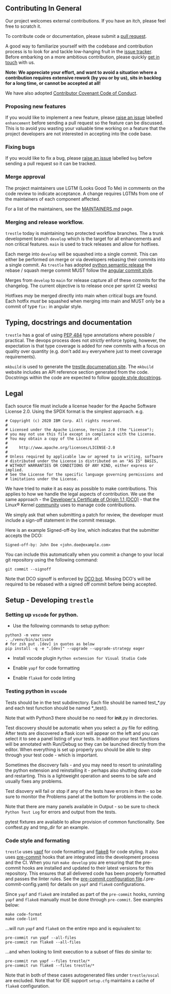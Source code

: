 ## Contributing In General

Our project welcomes external contributions. If you have an itch, please feel
free to scratch it.

To contribute code or documentation, please submit a [pull request](https://github.com/IBM/compliance-trestle/pulls).

A good way to familiarize yourself with the codebase and contribution process is
to look for and tackle low-hanging fruit in the [issue tracker](https://github.com/IBM/compliance-trestle/issues).
Before embarking on a more ambitious contribution, please quickly [get in touch](MAINTAINERS.md) with us.

**Note: We appreciate your effort, and want to avoid a situation where a contribution
requires extensive rework (by you or by us), sits in backlog for a long time, or
cannot be accepted at all!**

We have also adopted [Contributor Covenant Code of Conduct](CODE_OF_CONDUCT.md).

### Proposing new features

If you would like to implement a new feature, please [raise an issue](https://github.com/IBM/compliance-trestle/issues)
labelled `enhancement` before sending a pull request so the feature can be discussed. This is to avoid
you wasting your valuable time working on a feature that the project developers
are not interested in accepting into the code base.

### Fixing bugs

If you would like to fix a bug, please [raise an issue](https://github.com/IBM/compliance-trestle/issues) labelled `bug` before sending a
pull request so it can be tracked.

### Merge approval

The project maintainers use LGTM (Looks Good To Me) in comments on the code
review to indicate acceptance. A change requires LGTMs from one of the
maintainers of each component affected.

For a list of the maintainers, see the [MAINTAINERS.md](MAINTAINERS.md) page.

### Merging and release workflow.

`trestle` today is maintaining two protected workflow branches. The a trunk development branch `develop` which is the target
for all enhancements and non critical features. `main` is used to track releases and allow for hotfixes.

Each merge into `develop` will be squashed into a single commit. This can either be performed on merge or via developers
rebasing their commits into a single commit. As `trestle` has adopted [python semantic release](https://python-semantic-release.readthedocs.org)
the rebase / squash merge commit MUST follow the [angular commit style](https://github.com/angular/angular.js/blob/main/DEVELOPERS.md#-git-commit-guidelines).

Merges from `develop` to `main` for release capture all of these commits for the changelog. The current objective is to
release once per sprint (2 weeks)

Hotfixes *may* be merged directly into main when critical bugs are found. Each hotfix *must* be squashed when merging
into main and MUST only be a commit of type `fix:` in angular style.

## Typing, docstrings and documentation

`trestle` has a goal of using [PEP 484](https://www.python.org/dev/peps/pep-0484/) type annotations where possible / practical.
The devops process does not _strictly_ enforce typing, however, the expectation is that type coverage is added for new
commits with a focus on quality over quantity (e.g. don't add `Any` everywhere just to meet coverage requirements).

`mkbuild` is used to generate the [trestle documenation site](https://ibm.github.io/compliance-trestle). The `mkbuild`
website includes an API reference section generated from the code. Docstrings within the code are expected to follow
[google style docstrings](https://www.sphinx-doc.org/en/master/usage/extensions/example_google.html).

## Legal

Each source file must include a license header for the Apache
Software License 2.0. Using the SPDX format is the simplest approach.
e.g.

```
# Copyright (c) 2020 IBM Corp. All rights reserved.
#
# Licensed under the Apache License, Version 2.0 (the "License");
# you may not use this file except in compliance with the License.
# You may obtain a copy of the License at
#
#     http://www.apache.org/licenses/LICENSE-2.0
#
# Unless required by applicable law or agreed to in writing, software
# distributed under the License is distributed on an "AS IS" BASIS,
# WITHOUT WARRANTIES OR CONDITIONS OF ANY KIND, either express or implied.
# See the License for the specific language governing permissions and
# limitations under the License.
```

We have tried to make it as easy as possible to make contributions. This
applies to how we handle the legal aspects of contribution. We use the
same approach - the [Developer's Certificate of Origin 1.1 (DCO)](DCO1.1.txt) - that the Linux® Kernel [community](https://elinux.org/Developer_Certificate_Of_Origin)
uses to manage code contributions.

We simply ask that when submitting a patch for review, the developer
must include a sign-off statement in the commit message.

Here is an example Signed-off-by line, which indicates that the
submitter accepts the DCO:

```
Signed-off-by: John Doe <john.doe@example.com>
```

You can include this automatically when you commit a change to your
local git repository using the following command:

```
git commit --signoff
```

Note that DCO signoff is enforced by [DCO bot](https://github.com/probot/dco). Missing DCO's will be required to be rebased
with a signed off commit before being accepted.

## Setup - Developing `trestle`

### Setting up `vscode` for python.

- Use the following commands to setup python:

```shell
python3 -m venv venv
. ./venv/bin/activate
# for zsh put .[dev] in quotes as below
pip install -q -e ".[dev]" --upgrade --upgrade-strategy eager
```

- Install vscode plugin `Python extension for Visual Studio Code`

- Enable `yapf` for code formatting

- Enable `flake8` for code linting

### Testing python in `vscode`

Tests should be in the test subdirectory.  Each file should be named test\_\*.py and each test function should be named \*\_test().

Note that with Python3 there should be no need for __init__.py in directories.

Test discovery should be automatic when you select a .py file for editing. After tests are discovered a flask icon will appear on the left and you can select it to see a panel listing of your tests.  In addition your test functions will be annotated with Run/Debug so they can be launched directly from the editor.  When everything is set up properly you should be able to step through your test code - which is important.

Sometimes the discovery fails - and you may need to resort to uninstalling the python extension and reinstalling it - perhaps also shutting down code and restarting.  This is a lightweight operation and seems to be safe and usually fixes any problems.

Test disovery will fail or stop if any of the tests have errors in them - so be sure to monitor the Problems panel at the bottom for problems in the code.

Note that there are many panels available in Output - so be sure to check `Python Test Log` for errors and output from the tests.

pytest fixtures are available to allow provision of common functionality.  See conftest.py and tmp\_dir for an example.

### Code style and formating

`trestle` uses [yapf](https://github.com/google/yapf) for code formatting and [flake8](https://flake8.pycqa.org/en/latest/) for code styling.  It also uses [pre-commit](https://pre-commit.com/) hooks that are integrated into the development process and the CI. When you run `make develop` you are ensuring that the pre-commit hooks are installed and updated to their latest versions for this repository. This ensures that all delivered code has been properly formatted
and passes the linter rules.  See the [pre-commit configuration file](<>)./.pre-commit-config.yaml) for details on
`yapf` and `flake8` configurations.

Since `yapf` and `flake8` are installed as part of the `pre-commit` hooks, running `yapf` and `flake8`
manually must be done through `pre-commit`.  See examples below:

```shell
make code-format
make code-lint
```

...will run `yapf` and `flake8` on the entire repo and is equivalent to:

```shell
pre-commit run yapf --all-files
pre-commit run flake8 --all-files
```

...and when looking to limit execution to a subset of files do similar to:

```shell
pre-commit run yapf --files trestle/*
pre-commit run flake8 --files trestle/*
```

Note that in both of these cases autogenerated files under `trestle/oscal` are excluded. Note that for IDE support `setup.cfg` maintains a cache of `flake8` configuration.
